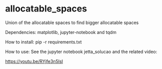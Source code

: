# allocatable_spaces
Union of the allocatable spaces to find bigger allocatable spaces

Dependencies: matplotlib, jupyter-notebook and tqdm

How to install: pip -r requirements.txt

How to use: See the jupyter notebook jetta_solucao and the related video:

https://youtu.be/RYjfe3n5IsI

